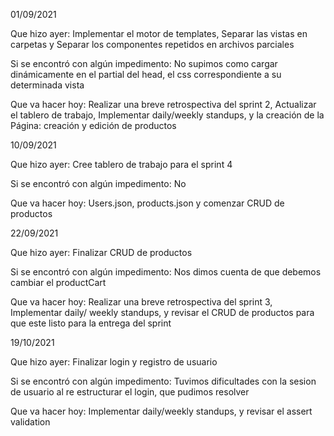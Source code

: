 01/09/2021

Que hizo ayer: Implementar el motor de templates, Separar las vistas en carpetas y Separar los componentes
repetidos en archivos parciales

Si se encontró con algún impedimento: No supimos como cargar dinámicamente en el partial del head, el css
correspondiente a su determinada vista

Que va hacer hoy: Realizar una breve retrospectiva del sprint 2, Actualizar el tablero de trabajo, Implementar daily/weekly standups, y la creación de la Página: creación y edición de productos

10/09/2021

Que hizo ayer: Cree tablero de trabajo para el sprint 4

Si se encontró con algún impedimento: No

Que va hacer hoy: Users.json, products.json y comenzar CRUD de productos

22/09/2021

Que hizo ayer: Finalizar CRUD de productos

Si se encontró con algún impedimento: Nos dimos cuenta de que debemos cambiar el productCart

Que va hacer hoy: Realizar una breve retrospectiva del sprint 3, Implementar daily/
weekly standups, y revisar el CRUD de productos para que este listo para la entrega del sprint

19/10/2021

Que hizo ayer: Finalizar login y registro de usuario

Si se encontró con algún impedimento: Tuvimos dificultades con la sesion de usuario al re estructurar el login, que pudimos resolver

Que va hacer hoy: Implementar daily/weekly standups, y revisar el assert validation
